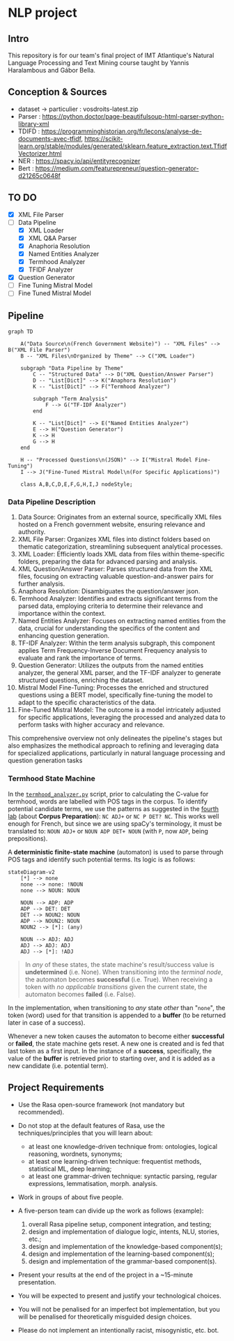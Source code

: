 # NLP project

## Intro

This repository is for our team's final project of IMT Atlantique's Natural Language Processing and Text Mining course taught by Yannis Haralambous and Gábor Bella.

## Conception & Sources

- dataset ->
    particulier : vosdroits-latest.zip
- Parser : <https://python.doctor/page-beautifulsoup-html-parser-python-library-xml>
- TDIFD : <https://programminghistorian.org/fr/lecons/analyse-de-documents-avec-tfidf>, <https://scikit-learn.org/stable/modules/generated/sklearn.feature_extraction.text.TfidfVectorizer.html>
- NER : <https://spacy.io/api/entityrecognizer>
- Bert : <https://medium.com/featurepreneur/question-generator-d21265c0648f>

## TO DO

- [x] XML File Parser
- [ ] Data Pipeline
  - [x] XML Loader
  - [x] XML Q&A Parser
  - [x] Anaphoria Resolution
  - [x] Named Entities Analyzer
  - [x] Termhood Analyzer
  - [x] TFIDF Analyzer
- [x] Question Generator
- [ ] Fine Tuning Mistral Model
- [ ] Fine Tuned Mistral Model

## Pipeline

```mermaid
graph TD

    A("Data Source\n(French Government Website)") -- "XML Files" --> B("XML File Parser")
    B -- "XML Files\nOrganized by Theme" --> C("XML Loader")
    
    subgraph "Data Pipeline by Theme"
        C -- "Structured Data" --> D("XML Question/Answer Parser")
        D -- "List[Dict]" --> K("Anaphora Resolution")
        K -- "List[Dict]" --> F("Termhood Analyzer")
        
        subgraph "Term Analysis"
            F --> G("TF-IDF Analyzer")
        end

        K -- "List[Dict]" --> E("Named Entities Analyzer")
        E --> H("Question Generator")
        K --> H
        G --> H
    end

    H -- "Processed Questions\n(JSON)" --> I("Mistral Model Fine-Tuning")
    I --> J("Fine-Tuned Mistral Model\n(For Specific Applications)")

    class A,B,C,D,E,F,G,H,I,J nodeStyle;
```

### Data Pipeline Description

1. Data Source: Originates from an external source, specifically XML files hosted on a French government website, ensuring relevance and authority.
2. XML File Parser: Organizes XML files into distinct folders based on thematic categorization, streamlining subsequent analytical processes.
3. XML Loader: Efficiently loads XML data from files within theme-specific folders, preparing the data for advanced parsing and analysis.
4. XML Question/Answer Parser: Parses structured data from the XML files, focusing on extracting valuable question-and-answer pairs for further analysis.
5. Anaphora Resolution: Disambiguates the question/answer json.
6. Termhood Analyzer: Identifies and extracts significant terms from the parsed data, employing criteria to determine their relevance and importance within the context.
7. Named Entities Analyzer: Focuses on extracting named entities from the data, crucial for understanding the specifics of the content and enhancing question generation.
8. TF-IDF Analyzer: Within the term analysis subgraph, this component applies Term Frequency-Inverse Document Frequency analysis to evaluate and rank the importance of terms.
9. Question Generator: Utilizes the outputs from the named entities analyzer, the general XML parser, and the TF-IDF analyzer to generate structured questions, enriching the dataset.
10. Mistral Model Fine-Tuning: Processes the enriched and structured questions using a BERT model, specifically fine-tuning the model to adapt to the specific characteristics of the data.
11. Fine-Tuned Mistral Model: The outcome is a model intricately adjusted for specific applications, leveraging the processed and analyzed data to perform tasks with higher accuracy and relevance.

This comprehensive overview not only delineates the pipeline's stages but also emphasizes the methodical approach to refining and leveraging data for specialized applications, particularly in natural language processing and question generation tasks

### Termhood State Machine

In the [`termhood_analyzer.py`](src/termhood_analyzer.py) script, prior to calculating the C-value for termhood, words are labelled with POS tags in the corpus. To identify potential candidate terms, we use the patterns as suggested in the [fourth lab](https://moodle.imt-atlantique.fr/pluginfile.php/34041/mod_resource/content/5/TP_TLFT_Irma.pdf) (about **Corpus Preparation**): `NC ADJ+` or `NC P DET? NC`. This works well enough for French, but since we are using spaCy's terminology, it must be translated to: `NOUN ADJ+` or `NOUN ADP DET+ NOUN` (with `P`, now `ADP`, being prepositions).

A **deterministic finite-state machine** (automaton) is used to parse through POS tags and identify such potential terms. Its logic is as follows:

```mermaid
stateDiagram-v2
    [*] --> none
    none --> none: !NOUN
    none --> NOUN: NOUN

    NOUN --> ADP: ADP
    ADP --> DET: DET
    DET --> NOUN2: NOUN
    ADP --> NOUN2: NOUN
    NOUN2 --> [*]: (any)

    NOUN --> ADJ: ADJ
    ADJ --> ADJ: ADJ
    ADJ --> [*]: !ADJ

```

> In *any* of these states, the state machine's result/success value is **undetermined** (i.e. None). When transitioning into the *terminal node*, the automaton becomes **successful** (i.e. True). When receiving a token with *no applicable transitions* given the current state, the automaton becomes **failed** (i.e. False).

In the implementation, when transitioning to *any* state *other* than "`none`", the token (word) used for that transition is appended to a **buffer** (to be returned later in case of a success).

Whenever a new token causes the automaton to become either **successful** or **failed**, the state machine gets reset. A new one is created and is fed that last token as a first input. In the instance of a **success**, specifically, the value of the **buffer** is retrieved prior to starting over, and it is added as a new candidate (i.e. potential term).

## Project Requirements

- Use the Rasa open-source framework (not mandatory but recommended).
- Do not stop at the default features of Rasa, use the techniques/principles that you will learn about:
  - at least one knowledge-driven technique from: ontologies, logical reasoning, wordnets, synonyms;
  - at least one learning-driven technique: frequentist methods, statistical ML, deep learning;
  - at least one grammar-driven technique: syntactic parsing, regular expressions, lemmatisation, morph. analysis.
- Work in groups of about five people.
- A five-person team can divide up the work as follows (example):

    1. overall Rasa pipeline setup, component integration, and testing;
    2. design and implementation of dialogue logic, intents, NLU, stories, etc.;
    3. design and implementation of the knowledge-based component(s);
    4. design and implementation of the learning-based component(s);
    5. design and implementation of the grammar-based component(s).

- Present your results at the end of the project in a ~15-minute presentation.
- You will be expected to present and justify your technological choices.
- You will not be penalised for an imperfect bot implementation, but you will be penalised
    for theoretically misguided design choices.
- Please do not implement an intentionally racist, misogynistic, etc. bot.
